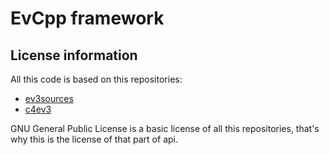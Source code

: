 # EvCpp framework 

## License information
All this code is based on this repositories:
* [ev3sources](https://github.com/mindboards/ev3sources)
* [c4ev3](https://github.com/c4ev3/EV3-API)

GNU General Public License is a basic license of all this repositories, that's why this is the license of that part of api.
